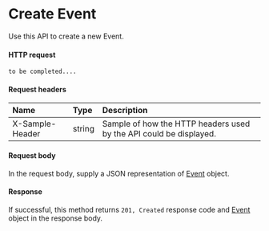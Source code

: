 # Create Event

Use this API to create a new Event.
#### HTTP request
```http
to be completed....
```
#### Request headers
| Name       | Type | Description|
|:---------------|:--------|:----------|
| X-Sample-Header  | string  | Sample of how the HTTP headers used by the API could be displayed.|

#### Request body
In the request body, supply a JSON representation of [Event](../resources/event.md) object.


#### Response
If successful, this method returns `201, Created` response code and [Event](../resources/event.md) object in the response body.
